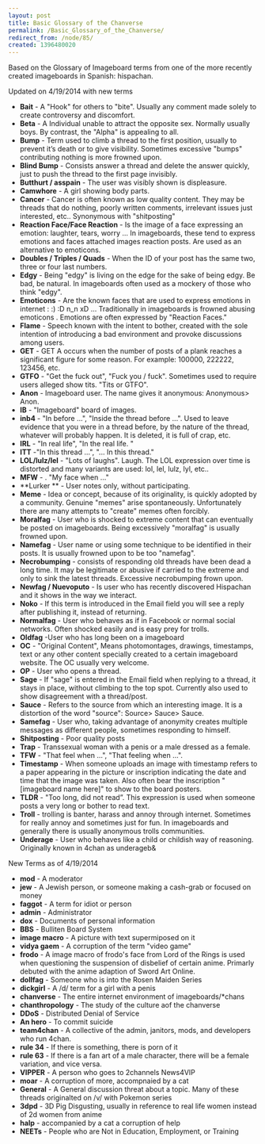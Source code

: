 ```yaml
---
layout: post
title: Basic Glossary of the Chanverse
permalink: /Basic_Glossary_of_the_Chanverse/
redirect_from: /node/85/
created: 1396480020
---
```

Based on the Glossary of Imageboard terms from one of the more recently created imageboards in Spanish: hispachan.

Updated on 4/19/2014 with new terms

* **Bait** - A "Hook" for others to "bite". Usually any comment made solely to create controversy and discomfort. 
* **Beta** - A Individual unable to attract the opposite sex. Normally usually boys. By contrast, the "Alpha" is appealing to all. 
* **Bump** - Term used to climb a thread to the first position, usually to prevent it’s death or to give visibility. Sometimes excessive "bumps" contributing nothing is more frowned upon. 
* **Blind Bump** - Consists answer a thread and delete the answer quickly, just to push the thread to the first page invisibly. 
* **Butthurt / asspain** - The user was visibly shown is displeasure.
* **Camwhore** - A girl showing body parts. 
* **Cancer** - Cancer is often known as low quality content. They may be threads that do nothing, poorly written comments, irrelevant issues just interested, etc.. Synonymous with "shitposting" 
* **Reaction Face/Face Reaction** - Is the image of a face expressing an emotion: laughter, tears, worry ... In imageboards, these tend to express emotions and faces attached images reaction posts. Are used as an alternative to emoticons.
* **Doubles / Triples / Quads** - When the ID of your post has the same two, three or four last numbers. 
* **Edgy** - Being "edgy" is living on the edge for the sake of being edgy. Be bad, be natural. In imageboards often used as a mockery of those who think "edgy". 
* **Emoticons** - Are the known faces that are used to express emotions in internet : :) :D n_n xD ... Traditionally in imageboards is frowned abusing emoticons . Emotions are often expressed by "Reaction Faces." 
* **Flame** - Speech known with the intent to bother, created with the sole intention of introducing a bad environment and provoke discussions among users. 
* **GET** - GET A occurs when the number of posts of a plank reaches a significant figure for some reason. For example: 100000, 222222, 123456, etc. 
* **GTFO** - "Get the fuck out", "Fuck you / fuck". Sometimes used to require users alleged show tits. "Tits or GTFO". 
* **Anon** - Imageboard user. The name gives it anonymous: Anonymous> Anon.
* **IB** - "Imageboard" board of images. 
* **inb4** - "In before ...", "Inside the thread before ...". Used to leave evidence that you were in a thread before, by the nature of the thread, whatever will probably happen. It is deleted, it is full of crap, etc. 
* **IRL** - "In real life", "In the real life. " 
* **ITT** -"In this thread ...", "... In this thread." 
* **LOL/lulz/lel** - "Lots of laughs". Laugh. The LOL expression over time is distorted and many variants are used: lol, lel, lulz, lyl, etc.. 
* **MFW** - . "My face when ..."
* **Lurker ** - User notes only, without participating. 
* **Meme** - Idea or concept, because of its originality, is quickly adopted by a community. Genuine "memes" arise spontaneously. Unfortunately there are many attempts to "create" memes often forcibly. 
* **Moralfag** - User who is shocked to extreme content that can eventually be posted on imageboards. Being excessively "moralfag" is usually frowned upon. 
* **Namefag** - User name or using some technique to be identified in their posts. It is usually frowned upon to be too "namefag". 
* **Necrobumping** - consists of responding old threads have been dead a long time. It may be legitimate or abusive if carried to the extreme and only to sink the latest threads. Excessive necrobumping frown upon. 
* **Newfag / Nuevoputo** - Is user who has recently discovered Hispachan and it shows in the way we interact. 
* **Noko** - If this term is introduced in the Email field you will see a reply after publishing it, instead of returning. 
* **Normalfag** - User who behaves as if in Facebook or normal social networks. Often shocked easily and is easy prey for trolls.
* **Oldfag** -User who has long been on a imageboard 
* **OC** - "Original Content",  Means photomontages, drawings, timestamps, text or any other content specially created to a certain imageboard website. The OC usually very welcome. 
* **OP** - User who opens a thread. 
* **Sage** - If "sage" is entered in the Email field when replying to a thread, it stays in place, without climbing to the top spot. Currently also used to show disagreement with a thread/post. 
* **Sauce** - Refers to the source from which an interesting image. It is a distortion of the word "source": Source> Sauce> Sauce. 
* **Samefag** - User who, taking advantage of anonymity creates multiple messages as different people, sometimes responding to himself. 
* **Shitposting** -  Poor quality posts
* **Trap** - Transsexual woman with a penis or a male dressed as a female.
* **TFW** - "That feel when ...", "That feeling when ...". 
* **Timestamp** - When someone uploads an image with timestamp refers to a paper appearing in the picture or inscription indicating the date and time that the image was taken. Also often bear the inscription "[imageboard name here]" to show to the board posters. 
* **TLDR** - "Too long, did not read”. This expression is used when someone posts a very long or bother to read text. 
* **Troll** - trolling is banter, harass and annoy through internet. Sometimes for really annoy and sometimes just for fun. In imageboards and generally there is usually anonymous trolls communities. 
* **Underage** - User who behaves like a child or childish way of reasoning. Originally known in 4chan as underageb&

New Terms as of 4/19/2014

* **mod** - A moderator
* **jew** - A Jewish person, or someone making a cash-grab or focused on money
* **faggot** - A term for idiot or person
* **admin** - Administrator
* **dox** - Documents of personal information
* **BBS** - Bulliten Board System
* **image macro** - A picture with text supermiposed on it
* **vidya gaem** - A corruption of the term "video game"
* **frodo** - A image macro of frodo's face from Lord of the Rings is used when questioning the suspension of disbelief of certain anime.
Primarly debuted with the anime adaption of Sword Art Online.
* **dollfag** - Someone who is into the Rosen Maiden Series
* **dickgirl** - A /d/ term for a girl with a penis
* **chanverse** - The entire internet environment of imageboards/*chans 
* **chanthropology** - The study of the culture aof the chanverse
* **DDoS** - Distributed Denial of Service
* **An hero** - To commit suicide
* **team4chan** - A collective of the admin, janitors, mods, and developers who run 4chan.
* **rule 34** - If there is something, there is porn of it
* **rule 63** - If there is a fan art of a male character, there will be a female variation, and vice versa.
* **VIPPER** - A person who goes to 2channels News4VIP
* **moar** - A corruption of more, accompnaied by a cat
* **General** - A General discussion threat about a topic. Many of these threads originalted on /v/ with Pokemon series
* **3dpd** - 3D Pig Disgusting, usually in reference to real life women instead of 2d women from anime
* **halp** - accompanied by a cat a corruption of help
* **NEETs** - People who are Not in Education, Employment, or Training
